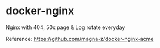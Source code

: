 # docker-nginx
Nginx with 404, 50x page & Log rotate everyday

Reference: https://github.com/magna-z/docker-nginx-acme
